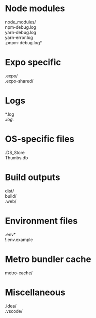 # Node modules  
node_modules/  
npm-debug.log  
yarn-debug.log  
yarn-error.log  
.pnpm-debug.log*  

# Expo specific  
.expo/  
.expo-shared/  

# Logs  
*.log  
*.log.*  

# OS-specific files  
.DS_Store  
Thumbs.db  

# Build outputs  
dist/  
build/  
.web/  

# Environment files  
.env*  
!.env.example  

# Metro bundler cache  
metro-cache/  

# Miscellaneous  
.idea/  
.vscode/  

